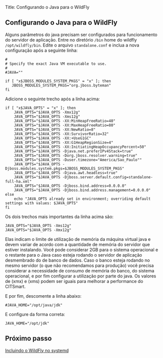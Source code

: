 Title: Configurando o Java para o WildFly

## Configurando o Java para o WildFly

Alguns parâmetros do java precisam ser configurados para funcionamento do servidor de aplicação. Entre no diretório `/bin` home do wildfly `/opt/wildfly/bin`. Edite o arquivo `standalone.conf` e inclua a nova configuração após a seguinte linha:

``` shell
#
# Specify the exact Java VM executable to use.
#
#JAVA=""

if [ "x$JBOSS_MODULES_SYSTEM_PKGS" = "x" ]; then
   JBOSS_MODULES_SYSTEM_PKGS="org.jboss.byteman"
fi

```

Adicione o seguinte trecho após a linha acima:

``` shell
if [ "x$JAVA_OPTS" = "x" ]; then
	JAVA_OPTS="$JAVA_OPTS -Xmx12g"
	JAVA_OPTS="$JAVA_OPTS -Xms12g"
	JAVA_OPTS="$JAVA_OPTS -XX:MinHeapFreeRatio=40"
	JAVA_OPTS="$JAVA_OPTS -XX:MaxHeapFreeRatio=80"
	JAVA_OPTS="$JAVA_OPTS -XX:NewRatio=8"
	JAVA_OPTS="$JAVA_OPTS -XX:SurvivorRatio=32"
	JAVA_OPTS="$JAVA_OPTS -XX:+UseG1GC"
	JAVA_OPTS="$JAVA_OPTS -XX:G1HeapRegionSize=4"
	JAVA_OPTS="$JAVA_OPTS -XX:InitiatingHeapOccupancyPercent=50"
	JAVA_OPTS="$JAVA_OPTS -Djava.net.preferIPv4Stack=true"
	JAVA_OPTS="$JAVA_OPTS -Dorg.jboss.resolver.warning=true"
	JAVA_OPTS="$JAVA_OPTS -Duser.timezone="America/Sao_Paulo""
	JAVA_OPTS="$JAVA_OPTS -Djboss.modules.system.pkgs=$JBOSS_MODULES_SYSTEM_PKGS"
	JAVA_OPTS="$JAVA_OPTS -Djava.awt.headless=true"
	JAVA_OPTS="$JAVA_OPTS -Djboss.server.default.config=standalone-full-ha.xml"
	JAVA_OPTS="$JAVA_OPTS -Djboss.bind.address=0.0.0.0"
	JAVA_OPTS="$JAVA_OPTS -Djboss.bind.address.management=0.0.0.0"
else
	echo "JAVA_OPTS already set in environment; overriding default settings with values: $JAVA_OPTS"
fi
```

Os dois trechos mais importantes da linha acima são:

``` shell
JAVA_OPTS="$JAVA_OPTS -Xms12g"
JAVA_OPTS="$JAVA_OPTS -Xmx12g"
```
Elas indicam o limite de utilização de memória da máquina virtual java e devem variar de acordo com a quantidade de memória do servidor que estiver instalando. Você pode considerar 2GB para o sistema operacional e o restante para o Java caso esteja rodando o servidor de aplicação desmembrado do de banco de dados. Caso o banco esteja rodando no mesmo servidor (o que não recomendamos para produção) você precisa considerar a necessidade de consumo de memória do banco, do sistema operacional, e por fim configurar a utilização por parte do java. Os valores de (xmx) e (xms) podem ser iguais para melhorar a performance do CITSmart.

E por fim, descomente a linha abaixo:

``` shell
#JAVA_HOME="/opt/java/jdk"
```

E configure da forma correta:

``` shell
JAVA_HOME="/opt/jdk"
```

## Próximo passo

[Incluindo o WildFly no systemd][1]

[1]:/pt-br/citsmart-platform-9/get-started/installation-and-upgrade/perform-installation/include-wildfly-systemd.html
